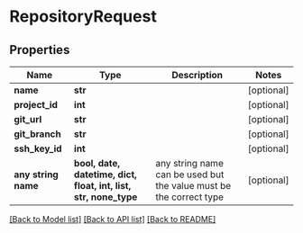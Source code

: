 # RepositoryRequest


## Properties
Name | Type | Description | Notes
------------ | ------------- | ------------- | -------------
**name** | **str** |  | [optional] 
**project_id** | **int** |  | [optional] 
**git_url** | **str** |  | [optional] 
**git_branch** | **str** |  | [optional] 
**ssh_key_id** | **int** |  | [optional] 
**any string name** | **bool, date, datetime, dict, float, int, list, str, none_type** | any string name can be used but the value must be the correct type | [optional]

[[Back to Model list]](../README.md#documentation-for-models) [[Back to API list]](../README.md#documentation-for-api-endpoints) [[Back to README]](../README.md)


